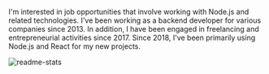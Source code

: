 I'm interested in job opportunities that involve working with Node.js and related technologies.
I've been working as a backend developer for various companies since 2013. 
In addition, I have been engaged in freelancing and entrepreneurial activities since 2017.
Since 2018, I've been primarily using Node.js and React for my new projects. 

![readme-stats](https://github-readme-stats.vercel.app/api?username=1gory&include_all_commits=true&show_icons=true)
